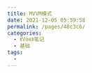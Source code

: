 ```yaml
---
title: MVVM模式
date: 2021-12-05 05:59:58
permalink: /pages/48c3c6/
categories:
  - 《Vue》笔记
  - 基础
tags:
  - 
---
```

